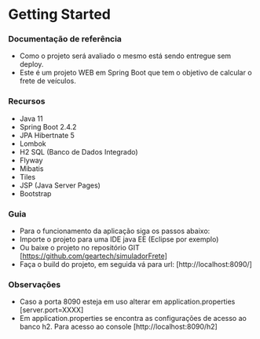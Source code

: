 # Getting Started

### Documentação de referência

* Como o projeto será avaliado o mesmo está sendo entregue sem deploy.
* Este é um projeto WEB em Spring Boot que tem o objetivo de calcular o frete de veículos.

### Recursos

* Java 11
* Spring Boot 2.4.2
* JPA Hibertnate 5
* Lombok
* H2 SQL (Banco de Dados Integrado)
* Flyway
* Mibatis
* Tiles
* JSP (Java Server Pages)
* Bootstrap

### Guia

* Para o funcionamento da aplicação siga os passos abaixo:
* Importe o projeto para uma IDE java EE (Eclipse por exemplo)
* Ou baixe o projeto no repositório GIT [https://github.com/geartech/simuladorFrete]
* Faça o build do projeto, em seguida vá para url: [http://localhost:8090/] 

### Observações

* Caso a porta 8090 esteja em uso alterar em application.properties [server.port=XXXX]
* Em application.properties se encontra as configurações de acesso ao banco h2. Para acesso ao console [http://localhost:8090/h2]
